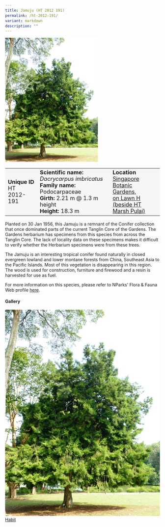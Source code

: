 ```yaml
---
title: Jamuju (HT 2012 191)
permalink: /ht-2012-191/
variant: markdown
description: ""
---
```

<div class="isomer-image-wrapper">
<img style="width: 60%" src="/images/Heritage_trees_photos/dacimb_ht2012-191_habit.jpg">
</div><table style="minWidth: 100px; font-size: 18px; background: #F4F6F7">
<tbody><tr>
<td rowspan="1" colspan="1">
<strong>Unique ID</strong>
<br>HT 2012-191
</td>
<td rowspan="1" colspan="1">
	<strong>Scientific name:</strong> <em>Dacrycarpus imbricatus</em>
<br><strong>Family name: </strong>Podocarpaceae
<br><strong>Girth: </strong>2.21 m @ 1.3 m height
<br><strong>Height: </strong>18.3 m
</td>
<td rowspan="1" colspan="1">
<strong>Location</strong><a href="https://www.onemap.gov.sg/?lat=1.3090000000020945&amp;lng=103.81596999999667">
 <br>Singapore Botanic Gardens,<br>on Lawn H (beside HT<br>Marsh Pulai)</a>
</td>
</tr>
</tbody>
</table>
<p>Planted on 30 Jan 1956, this Jamuju is a remnant of the Conifer collection that once dominated parts of the current Tanglin Core of the Gardens. The Gardens herbarium has specimens from this species from across the Tanglin Core. The lack of locality data on these specimens makes it difficult to verify whether the Herbarium specimens were from these trees.</p>
	
<p>The Jamuju is an interesting tropical conifer found naturally in closed evergreen lowland and lower montane forests from China, Southeast Asia to the Pacific Islands. Most of this vegetation is disappearing in this region. The wood is used for construction, furniture and firewood and a resin is harvested for use as fuel.</p>

<p>For more information on this species, please refer to NParks' Flora &amp; Fauna Web profile <a href="https://www.nparks.gov.sg/florafaunaweb/flora/3/8/3897">here</a>.</p>

<h4><b>Gallery</b></h4>
<div class="isomer-card-grid">
<a href="/images/Heritage_trees_photos/dacimb_ht2012-191_habit.jpg" class="isomer-card">
<div class="isomer-card-image">
<div class="isomer-image-wrapper"><img src="/images/Heritage_trees_photos/dacimb_ht2012-191_habit.jpg"></div></div>
<div class="isomer-card-body"><div class="isomer-card-title">Habit</div></div></a><p></p></div>